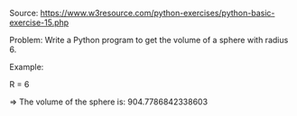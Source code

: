 Source: https://www.w3resource.com/python-exercises/python-basic-exercise-15.php

Problem: Write a Python program to get the volume of a sphere with radius 6.

Example: 

R = 6

=> The volume of the sphere is:  904.7786842338603